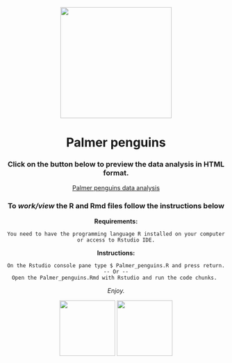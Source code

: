 <div align="center">
 <img height="256" width="256" src="https://www.r-project.org/logo/Rlogo.svg"></>
</>

# Palmer penguins


### Click on the button below to preview the data analysis in HTML format.

[Palmer penguins data analysis](https://david-paulos.github.io/Palmer_penguins_data_analysis_in_R.html)

### To *work/view* the R and Rmd files follow the instructions below


**Requirements:**

    You need to have the programming language R installed on your computer or access to Rstudio IDE.
 
**Instructions:**

    On the Rstudio console pane type $ Palmer_penguins.R and press return.
    -- Or --
    Open the Palmer_penguins.Rmd with Rstudio and run the code chunks. 

*Enjoy.*
 
<img height="128" width="128" src="https://www.r-project.org/logo/Rlogo.svg" /> <img height="128" width="128" src="https://cdn.jsdelivr.net/gh/devicons/devicon/icons/rstudio/rstudio-original.svg" />

